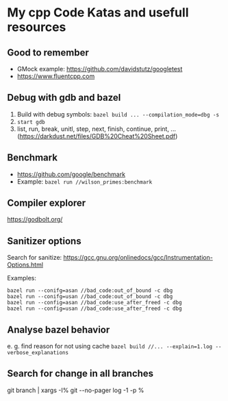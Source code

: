 # My cpp Code Katas and usefull resources
## Good to remember
* GMock example: https://github.com/davidstutz/googletest
* https://www.fluentcpp.com

## Debug with gdb and bazel
1. Build with debug symbols: `bazel build ... --compilation_mode=dbg -s`
2. `start gdb`
3. list, run, break, unitl, step, next, finish, continue, print, ... (https://darkdust.net/files/GDB%20Cheat%20Sheet.pdf)

## Benchmark
* https://github.com/google/benchmark
* Example: `bazel run //wilson_primes:benchmark`

## Compiler explorer
https://godbolt.org/

## Sanitizer options
Search for sanitize: 
https://gcc.gnu.org/onlinedocs/gcc/Instrumentation-Options.html

Examples:
```
bazel run --conifg=asan //bad_code:out_of_bound -c dbg
bazel run --conifg=usan //bad_code:out_of_bound -c dbg
bazel run --config=asan //bad_code:use_after_freed -c dbg
bazel run --config=usan //bad_code:use_after_freed -c dbg
```

## Analyse bazel behavior
e. g. find reason for not using cache
`bazel build //... --explain=1.log --verbose_explanations`

## Search for change in all branches
git branch | xargs -I% git --no-pager log -1 -p %
